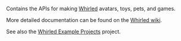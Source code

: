Contains the APIs for making [Whirled](http://www.whirled.com/) avatars, toys, pets, and games.

More detailed documentation can be found on the [Whirled wiki](http://wiki.whirled.com/Whirled_SDK).

See also the [Whirled Example Projects](http://code.google.com/p/whirled) project.
